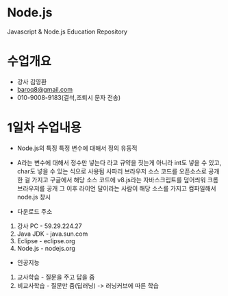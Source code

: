 # Node.js
Javascript &amp; Node.js Education Repository

# 수업개요
* 강사 김영환
* baroq8@gmail.com
* 010-9008-9183(결석,조퇴시 문자 전송)

# 1일차 수업내용
* Node.js의 특징
특정 변수에 대해서 정의 유동적
- A라는 변수에 대해서 정수만 넣는다 라고 규약을 짓는게 아니라
int도 넣을 수 있고, char도 넣을 수 있는 식으로 사용됨
사파리 브라우저 소스 코드를 오픈소스로 공개한 걸 가지고
구글에서 해당 소스 코드에 v8.js라는 자바스크립트를 덮어씌워
크롬 브라우저를 공개
그 이후 라이언 달이라는 사람이 해당 소스를 가지고 컴파일해서
node.js 창시

* 다운로드 주소
1. 강사 PC	- 59.29.224.27
2. Java JDK - java.sun.com
3. Eclipse - eclipse.org
4. Node.js - nodejs.org

* 인공지능
1. 교사학습 - 질문을 주고 답을 줌
2. 비교사학습 - 질문만 줌(딥러닝) -> 러닝커브에 따른 학습
